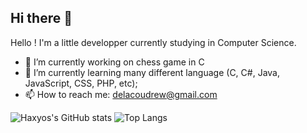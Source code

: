 ## Hi there 👋

Hello ! I'm a little developper currently studying in Computer Science.

- 🔭 I’m currently working on chess game in C
- 🌱 I’m currently learning many different language (C, C#, Java, JavaScript, CSS, PHP, etc);
- 📫 How to reach me: delacoudrew@gmail.com

![Haxyos's GitHub stats](https://github-readme-stats.vercel.app/api?username=Haxyos&show_icons=true&theme=radical)
![Top Langs](https://github-readme-stats.vercel.app/api/top-langs/?username=Haxyos&layout=compact)









